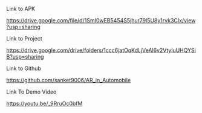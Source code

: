 Link to APK

https://drive.google.com/file/d/1SmI0wEB5454S5jhur79l5U8y1rvk3CIx/view?usp=sharing

Link to Project

https://drive.google.com/drive/folders/1ccc6jatOqKdLjVeAl6v2VtyluUHQYSiB?usp=sharing

Link to Github

https://github.com/sanket9006/AR_in_Automobile


Link To Demo Video  

https://youtu.be/_9RruOc0bfM
